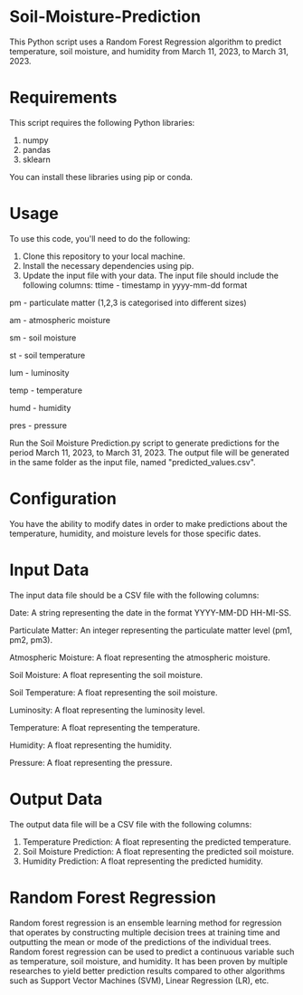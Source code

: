 # Soil-Moisture-Prediction
This Python script uses a Random Forest Regression algorithm to predict temperature, soil moisture, and humidity from March 11, 2023, to March 31, 2023.
# Requirements
This script requires the following Python libraries:
1) numpy
2) pandas
3) sklearn

You can install these libraries using pip or conda.
# Usage
To use this code, you'll need to do the following:
1) Clone this repository to your local machine.
2) Install the necessary dependencies using pip.
3) Update the input file with your data. The input file should include the following columns:
ttime - timestamp in yyyy-mm-dd format

pm - particulate matter (1,2,3 is categorised into different sizes)

am - atmospheric moisture

sm - soil moisture

st - soil temperature

lum - luminosity

temp - temperature

humd - humidity

pres - pressure

Run the Soil Moisture Prediction.py script to generate predictions for the period March 11, 2023, to March 31, 2023.
The output file will be generated in the same folder as the input file, named "predicted_values.csv".
# Configuration
You have the ability to modify dates in order to make predictions about the temperature, humidity, and moisture levels for those specific dates.
# Input Data
The input data file should be a CSV file with the following columns:

Date: A string representing the date in the format YYYY-MM-DD HH-MI-SS.

Particulate Matter: An integer representing the particulate matter level (pm1, pm2, pm3).

Atmospheric Moisture: A float representing the atmospheric moisture.

Soil Moisture: A float representing the soil moisture.

Soil Temperature: A float representing the soil moisture.

Luminosity: A float representing the luminosity level.

Temperature: A float representing the temperature.

Humidity: A float representing the humidity.

Pressure: A float representing the pressure.

# Output Data
The output data file will be a CSV file with the following columns:

1) Temperature Prediction: A float representing the predicted temperature.
2) Soil Moisture Prediction: A float representing the predicted soil moisture.
3) Humidity Prediction: A float representing the predicted humidity.

# Random Forest Regression
Random forest regression is an ensemble learning method for regression that operates by constructing multiple decision trees at training time and outputting the mean or mode of the predictions of the individual trees. Random forest regression can be used to predict a continuous variable such as temperature, soil moisture, and humidity. It has been proven by multiple researches to yield better prediction results compared to other algorithms such as Support Vector Machines (SVM), Linear Regression (LR), etc.
